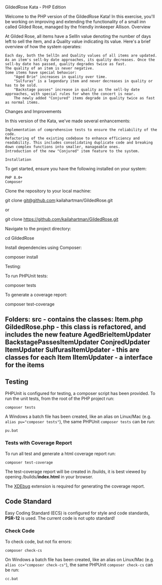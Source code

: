 GildedRose Kata - PHP Edition

Welcome to the PHP version of the GildedRose Kata! In this exercise, you'll be working on improving and extending the functionality of a small inn called Gilded Rose, managed by the friendly innkeeper Allison.
Overview

At Gilded Rose, all items have a SellIn value denoting the number of days left to sell the item, and a Quality value indicating its value. Here's a brief overview of how the system operates:

    Each day, both the SellIn and Quality values of all items are updated.
    As an item's sell-by date approaches, its quality decreases. Once the sell-by date has passed, quality degrades twice as fast.
    The quality of an item is never negative.
    Some items have special behavior:
        "Aged Brie" increases in quality over time.
        "Sulfuras" is a legendary item and never decreases in quality or has to be sold.
        "Backstage passes" increase in quality as the sell-by date approaches, with special rules for when the concert is near.
        The newly added "Conjured" items degrade in quality twice as fast as normal items.

Changes and Improvements

In this version of the Kata, we've made several enhancements:

    Implementation of comprehensive tests to ensure the reliability of the code.
    Refactoring of the existing codebase to enhance efficiency and readability. This includes consolidating duplicate code and breaking down complex functions into smaller, manageable ones.
    Introduction of the new "Conjured" item feature to the system.

    Installation

To get started, ensure you have the following installed on your system:

    PHP 8.0+
    Composer

Clone the repository to your local machine:

git clone git@github.com:kailahartman/GildedRose.git

or

git clone https://github.com/kailahartman/GildedRose.git

Navigate to the project directory:

cd GildedRose

Install dependencies using Composer:

composer install

Testing:

To run PHPUnit tests:

composer tests

To generate a coverage report:

composer test-coverage

Folders:
src - contains the classes:
Item.php
GildedRose.php - this class is refactored, and includes the new feature
AgedBrieItemUpdater BackstagePassesItemUpdater ConjredUpdater ItemUpdater SulfurasItemUpdater - this are classes for each Item
IItemUpdater - a interface for the items
----------------------------------
## Testing

PHPUnit is configured for testing, a composer script has been provided. To run the unit tests, from the root of the PHP
project run:

```shell script
composer tests
```

A Windows a batch file has been created, like an alias on Linux/Mac (e.g. `alias pu="composer tests"`), the same
PHPUnit `composer tests` can be run:

```shell script
pu.bat
```

### Tests with Coverage Report

To run all test and generate a html coverage report run:

```shell script
composer test-coverage
```

The test-coverage report will be created in /builds, it is best viewed by opening /builds/**index.html** in your
browser.

The [XDEbug](https://xdebug.org/download) extension is required for generating the coverage report.

## Code Standard

Easy Coding Standard (ECS) is configured for style and code standards, **PSR-12** is used. The current code is not upto
standard!

### Check Code

To check code, but not fix errors:

```shell script
composer check-cs
``` 

On Windows a batch file has been created, like an alias on Linux/Mac (e.g. `alias cc="composer check-cs"`), the same
PHPUnit `composer check-cs` can be run:

```shell script
cc.bat